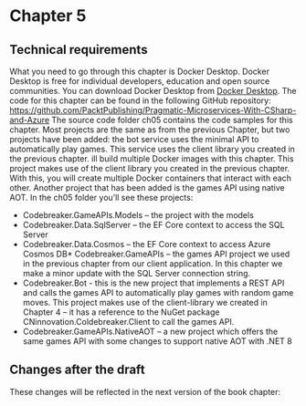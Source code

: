 # Chapter 5

## Technical requirements

What you need to go through this chapter is Docker Desktop. Docker Desktop is free for individual developers, education and open source communities. You can download Docker Desktop from [Docker Desktop](https://www.docker.com/products/docker-desktop/).
The code for this chapter can be found in the following GitHub repository: https://github.com/PacktPublishing/Pragmatic-Microservices-With-CSharp-and-Azure
The source code folder ch05 contains the code samples for this chapter. Most projects are the same as from the previous Chapter, but two projects have been added: the bot service uses the minimal API to automatically play games. This service uses the client library you created in the previous chapter. 
ill build multiple Docker images with this chapter. This project makes use of the client library you created in the previous chapter. With this, you will create multiple Docker containers that interact with each other. Another project that has been added is the games API using native AOT.
In the ch05 folder you’ll see these projects:

* Codebreaker.GameAPIs.Models – the project with the models
* Codebreaker.Data.SqlServer – the EF Core context to access the SQL Server
* Codebreaker.Data.Cosmos – the EF Core context to access Azure Cosmos DB* Codebreaker.GameAPIs – the games API project we used in the previous chapter from our client application. In this chapter we make a minor update with the SQL Server connection string.
* Codebreaker.Bot - this is the new project that implements a REST API and calls the games API to automatically play games with random game moves. This project makes use of the client-library we created in Chapter 4 – it has a reference to the NuGet package CNinnovation.Coldebreaker.Client to call the games API.
* Codebreaker.GameAPIs.NativeAOT – a new project which offers the same games API with some changes to support native AOT with .NET 8

## Changes after the draft

These changes will be reflected in the next version of the book chapter:
